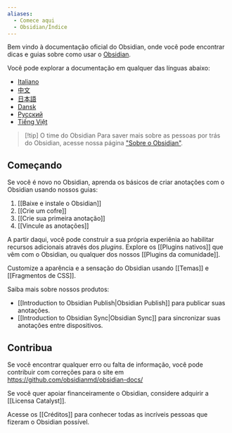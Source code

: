 ```yaml
---
aliases:
  - Comece aqui
  - Obsidian/Índice
---
```


Bem vindo à documentação oficial do Obsidian, onde você pode encontrar dicas e guias sobre como usar o [Obsidian](https://obsidian.md).

Você pode explorar a documentação em qualquer das línguas abaixo:

- [Italiano](https://publish.obsidian.md/help-it)
- [中文](https://publish.obsidian.md/help-zh)
- [日本語](https://publish.obsidian.md/help-ja)
- [Dansk](https://publish.obsidian.md/help-da)
- [Русский](https://publish.obsidian.md/help-ru)
- [Tiếng Việt](https://publish.obsidian.md/help-vi)

> [!tip] O time do Obsidian
> Para saver mais sobre as pessoas por trás do Obsidian, acesse nossa página ["Sobre o Obsidian"](https://obsidian.md/about).

## Começando

Se você é novo no Obsidian, aprenda os básicos de criar anotações com o Obsidian usando nossos guias:

1. [[Baixe e instale o Obsidian]]
2. [[Crie um cofre]]
3. [[Crie sua primeira anotação]]
4. [[Vincule as anotações]]

A partir daqui, você pode construir a sua própria experiênia ao habilitar recursos adicionais através dos *plugins*. Explore os [[Plugins nativos]] que vêm com o Obsidian, ou qualquer dos nossos [[Plugins da comunidade]].

Customize a aparência e a sensação do Obsidian usando [[Temas]] e [[Fragmentos de CSS]].

Saiba mais sobre nossos produtos:

- [[Introduction to Obsidian Publish|Obsidian Publish]] para publicar suas anotações.
- [[Introduction to Obsidian Sync|Obsidian Sync]] para sincronizar suas anotações entre dispositivos.

## Contribua

Se você encontrar qualquer erro ou falta de informação, você pode contribuir com correções para o site em https://github.com/obsidianmd/obsidian-docs/

Se você quer apoiar financeiramente o Obsidian, considere adquirir a [[Licensa Catalyst]].

Acesse os [[Créditos]] para conhecer todas as incríveis pessoas que fizeram o Obsidian possível.
